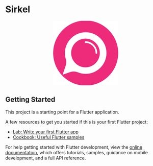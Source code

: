 # Sirkel

<p align="center">
<img src="https://raw.githubusercontent.com/fanfantasi/sirkel/Master/assets/svg/sirkel.svg?token=GHSAT0AAAAAACLZAAFYMI3TICPKPKBJPMDCZSDV6AQ">
</p>

## Getting Started

This project is a starting point for a Flutter application.

A few resources to get you started if this is your first Flutter project:

- [Lab: Write your first Flutter app](https://docs.flutter.dev/get-started/codelab)
- [Cookbook: Useful Flutter samples](https://docs.flutter.dev/cookbook)

For help getting started with Flutter development, view the
[online documentation](https://docs.flutter.dev/), which offers tutorials,
samples, guidance on mobile development, and a full API reference.
